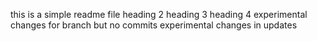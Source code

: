 this is a simple readme file
heading 2
heading 3
heading 4
experimental changes for branch but no commits 
experimental changes in updates
